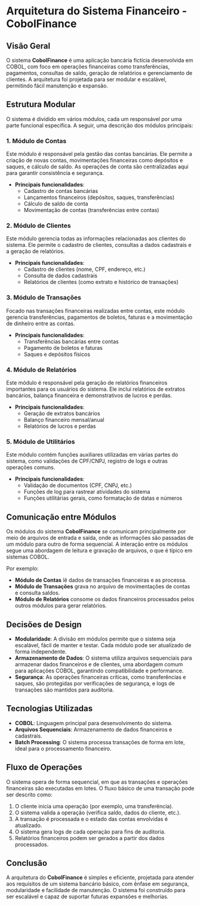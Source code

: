 # Arquitetura do Sistema Financeiro - CobolFinance

## Visão Geral

O sistema **CobolFinance** é uma aplicação bancária fictícia desenvolvida em COBOL, com foco em operações financeiras como transferências, pagamentos, consultas de saldo, geração de relatórios e gerenciamento de clientes. A arquitetura foi projetada para ser modular e escalável, permitindo fácil manutenção e expansão.

## Estrutura Modular

O sistema é dividido em vários módulos, cada um responsável por uma parte funcional específica. A seguir, uma descrição dos módulos principais:

### 1. Módulo de Contas
Este módulo é responsável pela gestão das contas bancárias. Ele permite a criação de novas contas, movimentações financeiras como depósitos e saques, e cálculo de saldo. As operações de conta são centralizadas aqui para garantir consistência e segurança.

- **Principais funcionalidades**:
  - Cadastro de contas bancárias
  - Lançamentos financeiros (depósitos, saques, transferências)
  - Cálculo de saldo de conta
  - Movimentação de contas (transferências entre contas)

### 2. Módulo de Clientes
Este módulo gerencia todas as informações relacionadas aos clientes do sistema. Ele permite o cadastro de clientes, consultas a dados cadastrais e a geração de relatórios.

- **Principais funcionalidades**:
  - Cadastro de clientes (nome, CPF, endereço, etc.)
  - Consulta de dados cadastrais
  - Relatórios de clientes (como extrato e histórico de transações)

### 3. Módulo de Transações
Focado nas transações financeiras realizadas entre contas, este módulo gerencia transferências, pagamentos de boletos, faturas e a movimentação de dinheiro entre as contas.

- **Principais funcionalidades**:
  - Transferências bancárias entre contas
  - Pagamento de boletos e faturas
  - Saques e depósitos físicos

### 4. Módulo de Relatórios
Este módulo é responsável pela geração de relatórios financeiros importantes para os usuários do sistema. Ele inclui relatórios de extratos bancários, balança financeira e demonstrativos de lucros e perdas.

- **Principais funcionalidades**:
  - Geração de extratos bancários
  - Balanço financeiro mensal/anual
  - Relatórios de lucros e perdas

### 5. Módulo de Utilitários
Este módulo contém funções auxiliares utilizadas em várias partes do sistema, como validações de CPF/CNPJ, registro de logs e outras operações comuns.

- **Principais funcionalidades**:
  - Validação de documentos (CPF, CNPJ, etc.)
  - Funções de log para rastrear atividades do sistema
  - Funções utilitárias gerais, como formatação de datas e números

## Comunicação entre Módulos

Os módulos do sistema **CobolFinance** se comunicam principalmente por meio de arquivos de entrada e saída, onde as informações são passadas de um módulo para outro de forma sequencial. A interação entre os módulos segue uma abordagem de leitura e gravação de arquivos, o que é típico em sistemas COBOL.

Por exemplo:
- **Módulo de Contas** lê dados de transações financeiras e as processa.
- **Módulo de Transações** grava no arquivo de movimentações de contas e consulta saldos.
- **Módulo de Relatórios** consome os dados financeiros processados pelos outros módulos para gerar relatórios.

## Decisões de Design

- **Modularidade**: A divisão em módulos permite que o sistema seja escalável, fácil de manter e testar. Cada módulo pode ser atualizado de forma independente.
- **Armazenamento de Dados**: O sistema utiliza arquivos sequenciais para armazenar dados financeiros e de clientes, uma abordagem comum para aplicações COBOL, garantindo compatibilidade e performance.
- **Segurança**: As operações financeiras críticas, como transferências e saques, são protegidas por verificações de segurança, e logs de transações são mantidos para auditoria.

## Tecnologias Utilizadas

- **COBOL**: Linguagem principal para desenvolvimento do sistema.
- **Arquivos Sequenciais**: Armazenamento de dados financeiros e cadastrais.
- **Batch Processing**: O sistema processa transações de forma em lote, ideal para o processamento financeiro.

## Fluxo de Operações

O sistema opera de forma sequencial, em que as transações e operações financeiras são executadas em lotes. O fluxo básico de uma transação pode ser descrito como:

1. O cliente inicia uma operação (por exemplo, uma transferência).
2. O sistema valida a operação (verifica saldo, dados do cliente, etc.).
3. A transação é processada e o estado das contas envolvidas é atualizado.
4. O sistema gera logs de cada operação para fins de auditoria.
5. Relatórios financeiros podem ser gerados a partir dos dados processados.

## Conclusão

A arquitetura do **CobolFinance** é simples e eficiente, projetada para atender aos requisitos de um sistema bancário básico, com ênfase em segurança, modularidade e facilidade de manutenção. O sistema foi construído para ser escalável e capaz de suportar futuras expansões e melhorias.

